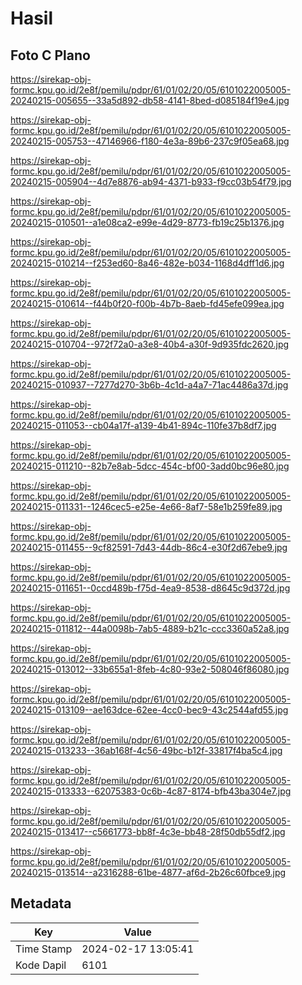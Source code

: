 # Hasil

## Foto C Plano

https://sirekap-obj-formc.kpu.go.id/2e8f/pemilu/pdpr/61/01/02/20/05/6101022005005-20240215-005655--33a5d892-db58-4141-8bed-d085184f19e4.jpg

https://sirekap-obj-formc.kpu.go.id/2e8f/pemilu/pdpr/61/01/02/20/05/6101022005005-20240215-005753--47146966-f180-4e3a-89b6-237c9f05ea68.jpg

https://sirekap-obj-formc.kpu.go.id/2e8f/pemilu/pdpr/61/01/02/20/05/6101022005005-20240215-005904--4d7e8876-ab94-4371-b933-f9cc03b54f79.jpg

https://sirekap-obj-formc.kpu.go.id/2e8f/pemilu/pdpr/61/01/02/20/05/6101022005005-20240215-010501--a1e08ca2-e99e-4d29-8773-fb19c25b1376.jpg

https://sirekap-obj-formc.kpu.go.id/2e8f/pemilu/pdpr/61/01/02/20/05/6101022005005-20240215-010214--f253ed60-8a46-482e-b034-1168d4dff1d6.jpg

https://sirekap-obj-formc.kpu.go.id/2e8f/pemilu/pdpr/61/01/02/20/05/6101022005005-20240215-010614--f44b0f20-f00b-4b7b-8aeb-fd45efe099ea.jpg

https://sirekap-obj-formc.kpu.go.id/2e8f/pemilu/pdpr/61/01/02/20/05/6101022005005-20240215-010704--972f72a0-a3e8-40b4-a30f-9d935fdc2620.jpg

https://sirekap-obj-formc.kpu.go.id/2e8f/pemilu/pdpr/61/01/02/20/05/6101022005005-20240215-010937--7277d270-3b6b-4c1d-a4a7-71ac4486a37d.jpg

https://sirekap-obj-formc.kpu.go.id/2e8f/pemilu/pdpr/61/01/02/20/05/6101022005005-20240215-011053--cb04a17f-a139-4b41-894c-110fe37b8df7.jpg

https://sirekap-obj-formc.kpu.go.id/2e8f/pemilu/pdpr/61/01/02/20/05/6101022005005-20240215-011210--82b7e8ab-5dcc-454c-bf00-3add0bc96e80.jpg

https://sirekap-obj-formc.kpu.go.id/2e8f/pemilu/pdpr/61/01/02/20/05/6101022005005-20240215-011331--1246cec5-e25e-4e66-8af7-58e1b259fe89.jpg

https://sirekap-obj-formc.kpu.go.id/2e8f/pemilu/pdpr/61/01/02/20/05/6101022005005-20240215-011455--9cf82591-7d43-44db-86c4-e30f2d67ebe9.jpg

https://sirekap-obj-formc.kpu.go.id/2e8f/pemilu/pdpr/61/01/02/20/05/6101022005005-20240215-011651--0ccd489b-f75d-4ea9-8538-d8645c9d372d.jpg

https://sirekap-obj-formc.kpu.go.id/2e8f/pemilu/pdpr/61/01/02/20/05/6101022005005-20240215-011812--44a0098b-7ab5-4889-b21c-ccc3360a52a8.jpg

https://sirekap-obj-formc.kpu.go.id/2e8f/pemilu/pdpr/61/01/02/20/05/6101022005005-20240215-013012--33b655a1-8feb-4c80-93e2-508046f86080.jpg

https://sirekap-obj-formc.kpu.go.id/2e8f/pemilu/pdpr/61/01/02/20/05/6101022005005-20240215-013109--ae163dce-62ee-4cc0-bec9-43c2544afd55.jpg

https://sirekap-obj-formc.kpu.go.id/2e8f/pemilu/pdpr/61/01/02/20/05/6101022005005-20240215-013233--36ab168f-4c56-49bc-b12f-33817f4ba5c4.jpg

https://sirekap-obj-formc.kpu.go.id/2e8f/pemilu/pdpr/61/01/02/20/05/6101022005005-20240215-013333--62075383-0c6b-4c87-8174-bfb43ba304e7.jpg

https://sirekap-obj-formc.kpu.go.id/2e8f/pemilu/pdpr/61/01/02/20/05/6101022005005-20240215-013417--c5661773-bb8f-4c3e-bb48-28f50db55df2.jpg

https://sirekap-obj-formc.kpu.go.id/2e8f/pemilu/pdpr/61/01/02/20/05/6101022005005-20240215-013514--a2316288-61be-4877-af6d-2b26c60fbce9.jpg


## Metadata

| Key        | Value               |
| ---------- | ------------------- |
| Time Stamp | 2024-02-17 13:05:41 |
| Kode Dapil | 6101                |



